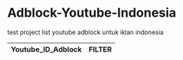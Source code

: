 # Adblock-Youtube-Indonesia

test project list youtube adblock untuk iklan indonesia  

Youtube_ID_Adblock | FILTER |
--- | --- |
